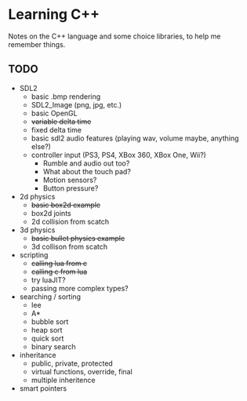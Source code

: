 # Learning C++

Notes on the C++ language and some choice libraries, to help me remember things.

## TODO

- SDL2
	- basic .bmp rendering
	- SDL2_Image (png, jpg, etc.)
	- basic OpenGL
	- ~~variable delta time~~
	- fixed delta time
	- basic sdl2 audio features (playing wav, volume maybe, anything else?)
	- controller input (PS3, PS4, XBox 360, XBox One, Wii?)
		- Rumble and audio out too?
		- What about the touch pad?
		- Motion sensors?
		- Button pressure?
- 2d physics
	- ~~basic box2d example~~
	- box2d joints
	- 2d collision from scatch
- 3d physics
	- ~~basic bullet physics example~~
	- 3d collison from scatch
- scripting
	- ~~calling lua from c~~
	- ~~calling c from lua~~
	- try luaJIT?
	- passing more complex types?
- searching / sorting
	- lee
	- A*
	- bubble sort
	- heap sort
	- quick sort
	- binary search
- inheritance
	- public, private, protected
	- virtual functions, override, final
	- multiple inheritence
- smart pointers
